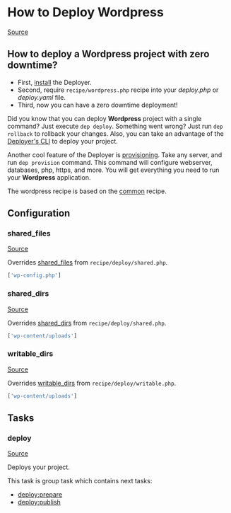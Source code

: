 <!-- DO NOT EDIT THIS FILE! -->
<!-- Instead edit recipe/wordpress.php -->
<!-- Then run bin/docgen -->

# How to Deploy Wordpress

[Source](/recipe/wordpress.php)

## How to deploy a Wordpress project with zero downtime?

- First, [install](/docs/installation.md) the Deployer. 
- Second, require `recipe/wordpress.php` recipe into your _deploy.php_ or _deploy.yaml_ file.
- Third, now you can have a zero downtime deployment!

Did you know that you can deploy **Wordpress** project with a single command? Just execute `dep deploy`.
Something went wrong? Just run `dep rollback` to rollback your changes.
Also, you can take an advantage of the [Deployer's CLI](/docs/cli.md) to deploy your project.

Another cool feature of the Deployer is [provisioning](/docs/recipe/provision.md). Take any server, and run `dep provision` command.
This command will configure webserver, databases, php, https, and more. 
You will get everything you need to run your **Wordpress** application.

The wordpress recipe is based on the [common](/docs/recipe/common.md) recipe.

## Configuration
### shared_files
[Source](https://github.com/deployphp/deployer/blob/master/recipe/wordpress.php#L8)

Overrides [shared_files](/docs/recipe/deploy/shared.md#shared_files) from `recipe/deploy/shared.php`.



```php title="Default value"
['wp-config.php']
```


### shared_dirs
[Source](https://github.com/deployphp/deployer/blob/master/recipe/wordpress.php#L9)

Overrides [shared_dirs](/docs/recipe/deploy/shared.md#shared_dirs) from `recipe/deploy/shared.php`.



```php title="Default value"
['wp-content/uploads']
```


### writable_dirs
[Source](https://github.com/deployphp/deployer/blob/master/recipe/wordpress.php#L10)

Overrides [writable_dirs](/docs/recipe/deploy/writable.md#writable_dirs) from `recipe/deploy/writable.php`.



```php title="Default value"
['wp-content/uploads']
```



## Tasks

### deploy
[Source](https://github.com/deployphp/deployer/blob/master/recipe/wordpress.php#L13)

Deploys your project.




This task is group task which contains next tasks:
* [deploy:prepare](/docs/recipe/common.md#deployprepare)
* [deploy:publish](/docs/recipe/common.md#deploypublish)


